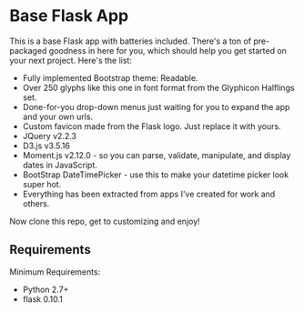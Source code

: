 # Base Flask App

This is a base Flask app with batteries included.  There's a ton of pre-packaged goodness in here for you, which should help you get started on your next project. Here's the list:

* Fully implemented Bootstrap theme: Readable.
* Over 250 glyphs like this one  in font format from the Glyphicon Halflings set.
* Done-for-you drop-down menus just waiting for you to expand the app and your own urls.
* Custom favicon made from the Flask logo. Just replace it with yours.
* JQuery v2.2.3
* D3.js v3.5.16
* Moment.js v2.12.0 - so you can parse, validate, manipulate, and display dates in JavaScript.
* BootStrap DateTimePicker - use this to make your datetime picker look super hot.
* Everything has been extracted from apps I've created for work and others.

Now clone this repo, get to customizing and enjoy!

## Requirements

Minimum Requirements:

* Python 2.7+
* flask 0.10.1

